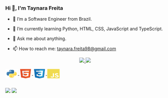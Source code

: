 ### Hi 👋, I'm Taynara Freita



- 👩 I’m a Software Engineer from Brazil.

- 🌱 I’m currently learning Python, HTML, CSS, JavaScript and TypeScript.

- 💬 Ask me about anything.

- 📫 How to reach me: taynara.freita98@gmail.com

<div align="center">
  <a href="https://github.com/taynarafreita">
  <img height="180em" src="https://github-readme-stats.vercel.app/api?username=taynarafreita&show_icons=true&theme=dracula&include_all_commits=true&count_private=true"/>
  <img height="180em" src="https://github-readme-stats.vercel.app/api/top-langs/?username=taynarafreita&layout=compact&langs_count=7&theme=dracula"/>
</div>
  
  <div style="display: inline_block"><br>
  <img align="center" alt="Tay-Python" height="30" width="40" src="https://raw.githubusercontent.com/devicons/devicon/master/icons/python/python-original.svg">
  <img align="center" alt="Tay-HTML" height="30" width="40" src="https://raw.githubusercontent.com/devicons/devicon/master/icons/html5/html5-original.svg">
  <img align="center" alt="Tay-CSS" height="30" width="40" src="https://raw.githubusercontent.com/devicons/devicon/master/icons/css3/css3-original.svg">
  <img align="center" alt="Tay-Js" height="30" width="40" src="https://raw.githubusercontent.com/devicons/devicon/master/icons/javascript/javascript-plain.svg">
</div>
  
  ##
  
  <div> 
  
  <a href="https://www.instagram.com/taynarafreita/" target="_blank"><img src="https://img.shields.io/badge/-Instagram-%23E4405F?style=for-the-badge&logo=instagram&logoColor=white" target="_blank"></a>
  <a href = "mailto:taynara.freita98@gmail.com"><img src="https://img.shields.io/badge/-Gmail-%23333?style=for-the-badge&logo=gmail&logoColor=white" target="_blank"></a>
  
  
  </div>
